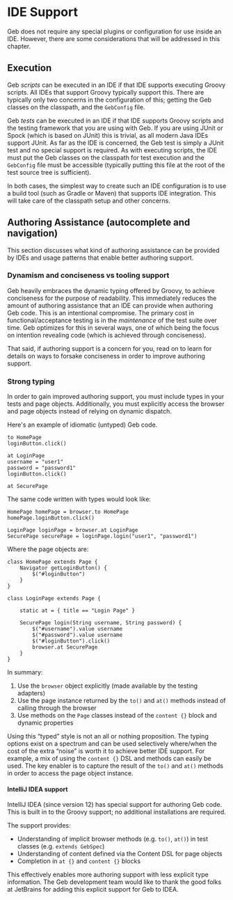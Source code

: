 # IDE Support

Geb does not require any special plugins or configuration for use inside an IDE. However, there are some considerations that will be addressed in this chapter.

## Execution

Geb _scripts_ can be executed in an IDE if that IDE supports executing Groovy scripts. All IDEs that support Groovy typically support this. There are typically only two concerns in the configuration of this; getting the Geb classes on the classpath, and the `GebConfig` file.

Geb _tests_ can be executed in an IDE if that IDE supports Groovy scripts and the testing framework that you are using with Geb. If you are using JUnit or Spock (which is based on JUnit) this is trivial, as all modern Java IDEs support JUnit. As far as the IDE is concerned, the Geb test is simply a JUnit test and no special support is required. As with executing scripts, the IDE must put the Geb classes on the classpath for test execution and the `GebConfig` file must be accessible (typically putting this file at the root of the test source tree is sufficient).

In both cases, the simplest way to create such an IDE configuration is to use a build tool (such as Gradle or Maven) that supports IDE integration. This will take care of the classpath setup and other concerns.

## Authoring Assistance (autocomplete and navigation)

This section discusses what kind of authoring assistance can be provided by IDEs and usage patterns that enable better authoring support.

### Dynamism and conciseness vs tooling support

Geb heavily embraces the dynamic typing offered by Groovy, to achieve conciseness for the purpose of readability. This immediately reduces the amount of authoring assistance that an IDE can provide when authoring Geb code. This is an intentional compromise. The primary cost in functional/acceptance testing is in the _maintenance_ of the test suite over time. Geb optimizes for this in several ways, one of which being the focus on intention revealing code (which is achieved through conciseness).

That said, if authoring support is a concern for you, read on to learn for details on ways to forsake conciseness in order to improve authoring support.

### Strong typing

In order to gain improved authoring support, you must include types in your tests and page objects. Additionally, you must explicitly access the browser and page objects instead of relying on dynamic dispatch.

Here's an example of idiomatic (untyped) Geb code.

    to HomePage
    loginButton.click()

    at LoginPage
    username = "user1"
    password = "password1"
    loginButton.click()

    at SecurePage

The same code written with types would look like:

	HomePage homePage = browser.to HomePage
	homePage.loginButton.click()

    LoginPage loginPage = browser.at LoginPage
    SecurePage securePage = loginPage.login("user1", "password1")

Where the page objects are:

	class HomePage extends Page {
		Navigator getLoginButton() {
			$("#loginButton")
		}
	}

	class LoginPage extends Page {

		static at = { title == "Login Page" }

		SecurePage login(String username, String password) {
		    $("#username").value username
		    $("#password").value username
		    $("#loginButton").click()
		    browser.at SecurePage
		}
	}

In summary:

1. Use the `browser` object explicitly (made available by the testing adapters)
2. Use the page instance returned by the `to()` and `at()` methods instead of calling through the browser
3. Use methods on the `Page` classes instead of the `content {}` block and dynamic properties

Using this “typed” style is not an all or nothing proposition. The typing options exist on a spectrum and can be used selectively where/when the cost of the extra “noise” is worth it to achieve better IDE support. For example, a mix of using the `content {}` DSL and methods can easily be used. The key enabler is to capture the result of the `to()` and `at()` methods in order to access the page object instance.

#### IntelliJ IDEA support

IntelliJ IDEA (since version 12) has special support for authoring Geb code. This is built in to the Groovy support; no additional installations are required.

The support provides:

* Understanding of implicit browser methods (e.g. `to()`, `at()`) in test classes (e.g. `extends GebSpec`)
* Understanding of content defined via the Content DSL for page objects
* Completion in `at {}` and `content {}` blocks

This effectively enables more authoring support with less explicit type information. The Geb development team would like to thank the good folks at JetBrains for adding this explicit support for Geb to IDEA.
